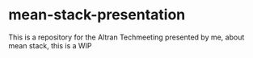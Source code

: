 # mean-stack-presentation
This is a repository for the Altran Techmeeting presented by me, about mean stack, this is a WIP
